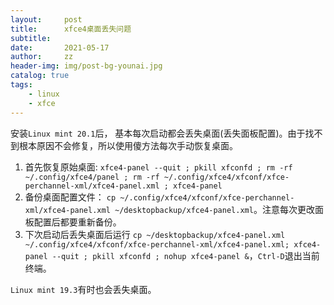 ```yaml
---
layout:     post
title:      xfce4桌面丢失问题
subtitle:   
date:       2021-05-17
author:     zz
header-img: img/post-bg-younai.jpg
catalog: true
tags:
    - linux
    - xfce
---
```


安装`Linux mint 20.1`后， 基本每次启动都会丢失桌面(丢失面板配置)。由于找不到根本原因不会修复，所以使用傻方法每次手动恢复桌面。

1. 首先恢复原始桌面: `xfce4-panel --quit ; pkill xfconfd ; rm -rf ~/.config/xfce4/panel ; rm -rf ~/.config/xfce4/xfconf/xfce-perchannel-xml/xfce4-panel.xml ; xfce4-panel`
2. 备份桌面配置文件： `cp ~/.config/xfce4/xfconf/xfce-perchannel-xml/xfce4-panel.xml ~/desktopbackup/xfce4-panel.xml`。注意每次更改面板配置后都要重新备份。
3. 下次启动后丢失桌面后运行 `cp ~/desktopbackup/xfce4-panel.xml ~/.config/xfce4/xfconf/xfce-perchannel-xml/xfce4-panel.xml; xfce4-panel --quit ; pkill xfconfd ; nohup xfce4-panel &`，`Ctrl-D`退出当前终端。

`Linux mint 19.3`有时也会丢失桌面。
